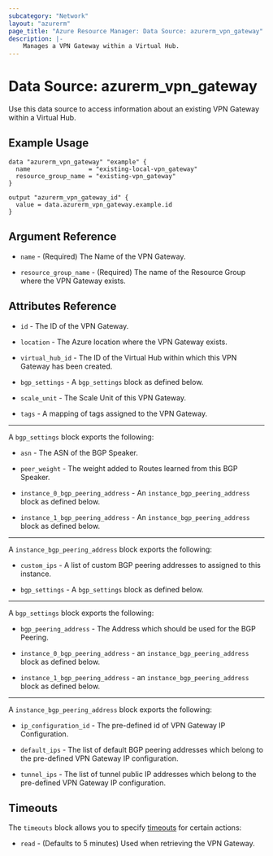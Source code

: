 ```yaml
---
subcategory: "Network"
layout: "azurerm"
page_title: "Azure Resource Manager: Data Source: azurerm_vpn_gateway"
description: |-
    Manages a VPN Gateway within a Virtual Hub.
---
```


# Data Source: azurerm_vpn_gateway

Use this data source to access information about an existing VPN Gateway within a Virtual Hub.

## Example Usage

```hcl
data "azurerm_vpn_gateway" "example" {
  name                = "existing-local-vpn_gateway"
  resource_group_name = "existing-vpn_gateway"
}

output "azurerm_vpn_gateway_id" {
  value = data.azurerm_vpn_gateway.example.id
}
```

## Argument Reference

* `name` - (Required) The Name of the VPN Gateway. 

* `resource_group_name` - (Required) The name of the Resource Group where the VPN Gateway exists.

## Attributes Reference

* `id` - The ID of the VPN Gateway.

* `location` - The Azure location where the VPN Gateway exists. 

* `virtual_hub_id` -  The ID of the Virtual Hub within which this VPN Gateway has been created. 

* `bgp_settings` - A `bgp_settings` block as defined below.

* `scale_unit` -  The Scale Unit of this VPN Gateway. 

* `tags` - A mapping of tags assigned to the VPN Gateway.
 
---

A `bgp_settings` block exports the following:

* `asn` - The ASN of the BGP Speaker.

* `peer_weight` -  The weight added to Routes learned from this BGP Speaker. 

* `instance_0_bgp_peering_address` -  An `instance_bgp_peering_address` block as defined below.

* `instance_1_bgp_peering_address` -  An `instance_bgp_peering_address` block as defined below.


---

A `instance_bgp_peering_address` block exports the following:

* `custom_ips` -  A list of custom BGP peering addresses to assigned to this instance.

* `bgp_settings` - A `bgp_settings` block as defined below.

---

A `bgp_settings` block exports the following:

* `bgp_peering_address` - The Address which should be used for the BGP Peering.

* `instance_0_bgp_peering_address` - an `instance_bgp_peering_address` block as defined below.

* `instance_1_bgp_peering_address` - an `instance_bgp_peering_address` block as defined below.

---

A `instance_bgp_peering_address` block exports the following:

* `ip_configuration_id` - The pre-defined id of VPN Gateway IP Configuration.

* `default_ips` - The list of default BGP peering addresses which belong to the pre-defined VPN Gateway IP configuration.

* `tunnel_ips` - The list of tunnel public IP addresses which belong to the pre-defined VPN Gateway IP configuration.

## Timeouts

The `timeouts` block allows you to specify [timeouts](https://www.terraform.io/docs/configuration/resources.html#timeouts) for certain actions:

* `read` - (Defaults to 5 minutes) Used when retrieving the VPN Gateway.
